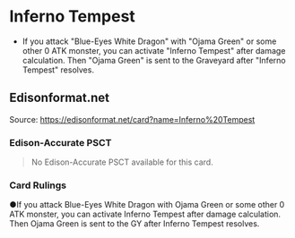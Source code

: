 # Inferno Tempest

*   If you attack "Blue-Eyes White Dragon" with "Ojama Green" or some other 0 ATK monster, you can activate "Inferno Tempest" after damage calculation. Then "Ojama Green" is sent to the Graveyard after "Inferno Tempest" resolves.

## Edisonformat.net

Source: https://edisonformat.net/card?name=Inferno%20Tempest

### Edison-Accurate PSCT

> No Edison-Accurate PSCT available for this card.

### Card Rulings

●If you attack Blue-Eyes White Dragon with Ojama Green or some other 0 ATK monster, you can activate Inferno Tempest after damage calculation. Then Ojama Green is sent to the GY after Inferno Tempest resolves.
            